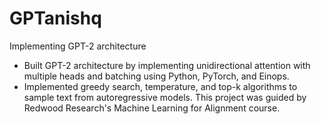 # GPTanishq
Implementing GPT-2 architecture
- Built GPT-2 architecture by implementing unidirectional attention with multiple heads and batching using Python, PyTorch, and Einops.
- Implemented greedy search, temperature, and top-k algorithms to sample text from autoregressive models.
This project was guided by Redwood Research's Machine Learning for Alignment course.
